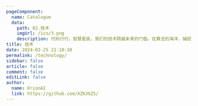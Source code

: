 ```yaml
---
pageComponent:
  name: Catalogue
  data:
    path: 02.技术
    imgUrl: /ico/3.png
    description: 代码行行，智慧星辰，我们的技术跨越未来的门槛。在算法的海洋，捕捉创新的火焰
title: 技术
date: 2024-02-25 21:10:10
permalink: /technology/
sidebar: false
article: false
comment: false
editLink: false
author:
  name: OrionAI
  link: https://github.com/XZKJGZS/
---
```

